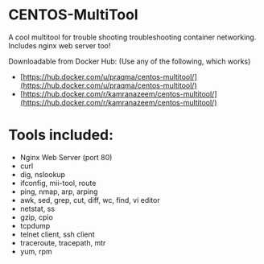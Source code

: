 # CENTOS-MultiTool
A cool multitool for trouble shooting troubleshooting container networking. Includes nginx web server too!

Downloadable from Docker Hub: 
(Use any of the following, which works)

* [https://hub.docker.com/u/praqma/centos-multitool/](https://hub.docker.com/u/praqma/centos-multitool/)
* [https://hub.docker.com/r/kamranazeem/centos-multitool/](https://hub.docker.com/r/kamranazeem/centos-multitool/)

# Tools included:
* Nginx Web Server (port 80)
* curl
* dig, nslookup
* ifconfig, mii-tool, route
* ping, nmap, arp, arping
* awk, sed, grep, cut, diff, wc, find, vi editor
* netstat, ss
* gzip, cpio
* tcpdump
* telnet client, ssh client
* traceroute, tracepath, mtr
* yum, rpm 


